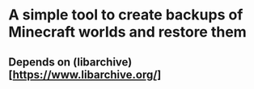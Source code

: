 # A simple tool to create backups of Minecraft worlds and restore them

## Depends on (libarchive)[https://www.libarchive.org/]

